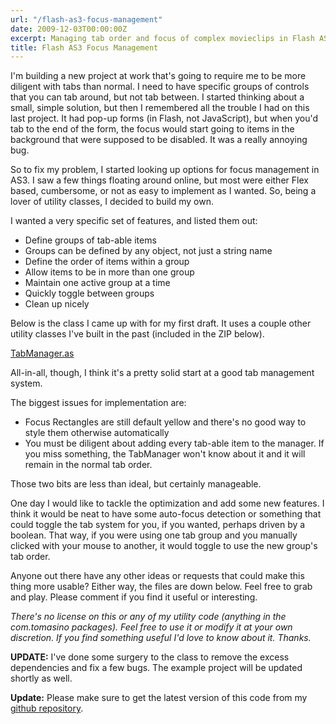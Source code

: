 ```yaml
---
url: "/flash-as3-focus-management"
date: 2009-12-03T00:00:00Z
excerpt: Managing tab order and focus of complex movieclips in Flash AS3.
title: Flash AS3 Focus Management
---
```


I'm building a new project at work that's going to require me to be more
diligent with tabs than normal. I need to have specific groups of
controls that you can tab around, but not tab between. I started
thinking about a small, simple solution, but then I remembered all the
trouble I had on this last project. It had pop-up forms (in Flash, not
JavaScript), but when you'd tab to the end of the form, the focus would
start going to items in the background that were supposed to be
disabled. It was a really annoying bug.

So to fix my problem, I started looking up options for focus management
in AS3. I saw a few things floating around online, but most were either
Flex based, cumbersome, or not as easy to implement as I wanted. So,
being a lover of utility classes, I decided to build my own.

I wanted a very specific set of features, and listed them out:

-   Define groups of tab-able items
-   Groups can be defined by any object, not just a string name
-   Define the order of items within a group
-   Allow items to be in more than one group
-   Maintain one active group at a time
-   Quickly toggle between groups
-   Clean up nicely

Below is the class I came up with for my first draft. It uses a couple
other utility classes I've built in the past (included in the ZIP
below).

[TabManager.as](//github.com/jamestomasino/tomasino/blob/master/org/tomasino/accessibility/TabManager.as)

All-in-all, though, I think it's a pretty solid start at a good tab
management system.

The biggest issues for implementation are:

-   Focus Rectangles are still default yellow and there's no good way to
    style them otherwise automatically
-   You must be diligent about adding every tab-able item to the
    manager. If you miss something, the TabManager won't know about it
    and it will remain in the normal tab order.

Those two bits are less than ideal, but certainly manageable.

One day I would like to tackle the optimization and add some new
features. I think it would be neat to have some auto-focus detection or
something that could toggle the tab system for you, if you wanted,
perhaps driven by a boolean. That way, if you were using one tab group
and you manually clicked with your mouse to another, it would toggle to
use the new group's tab order.

Anyone out there have any other ideas or requests that could make this
thing more usable? Either way, the files are down below. Feel free to
grab and play. Please comment if you find it useful or interesting.

*There's no license on this or any of my
utility code (anything in the com.tomasino packages). Feel free to use
it or modify it at your own discretion. If you find something useful I'd
love to know about it. Thanks.*

**UPDATE:** I've done some surgery to
the class to remove the excess dependencies and fix a few bugs. The
example project will be updated shortly as well.

**Update:** Please make sure
to get the latest version of this code from my [github
repository][].

  [github repository]: //github.com/jamestomasino/tomasino/blob/master/org/tomasino/accessibility/TabManager.as
